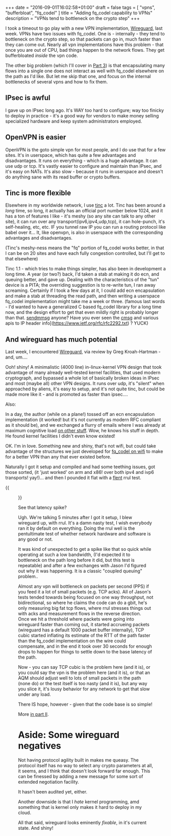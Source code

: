 +++
date = "2016-09-01T16:02:58+01:00"
draft = false
tags = [ "vpns", "bufferbloat", "fq_codel" ]
title = "Adding fq_codel capability to VPNs"
description = "VPNs tend to bottleneck on the crypto step"
+++

I took a timeout to go play with a new VPN implementation, [Wireguard](http://wireguard.io), last week. VPNs have two issues with fq_codel. One is - internally - they tend to bottleneck on the crypto step, so that packets can go in, much faster than they can come out. Nearly all vpn implementations have this problem -
that once you are out of CPU, bad things happen to the network flows.
They get bufferbloated *inside* the vpn code.

The other big problem (which I'll cover in [Part 3](/post/wireguard_plus_fq))
is that encapsulating many flows into a single one does not interact as
well with fq_codel elsewhere on the path as I'd like. But let me skip that one, and focus on the internal bottlenecks of several vpns and how to fix them.

## IPsec is awful
I gave up on IPsec long ago. It's WAY too hard to configure; way too finicky
to deploy in practice - it's a good way for vendors to make money selling
specialized hardware and keep system administrators employed.

## OpenVPN is easier

OpenVPN is the goto simple vpn for most people, and I do use that for a
few sites. It's in userspace, which has quite a few advantages and disadvantages. It runs on everything - which is a huge advantage. It can use udp or tcp.
It's vastly easier to configure and maintain than IPsec, and it's easy
on NATs. It's also slow - because it runs in userspace and doesn't do anything
sane with its read buffer or crypto buffers.

## Tinc is more flexible

Elsewhere in my worldwide network, I use [tinc](http://tinc-vpn.org) a lot. Tinc has been around a *long* time, so long, it actually has an official port number below 1024, and it has a ton of features I like - it's meshy (so any site can talk to any other site), it can run over any transport(ipv6,ipv4,udp,tcp), it can hole-punch, it's
self-healing, etc, etc. IF you tunnel raw IP you can run a routing protocol
like babel over it... It, like openvpn, is also in userspace with the corresponding advantages and disadvantages.

(Tinc's meshy-ness means the "fq" portion of fq_codel works better,
in that I can be on 20 sites and have each fully congestion controlled, but
I'll get to that elsewhere)

Tinc 1.1 - which tries to make things simpler, has also been in development
a long time. A year (or two?) back, I'd taken a stab at making it do
ecn, and queuing better, and gave up.  Dealing with the characteristics of the "tun" device is a PITA; the overriding suggestion is to re-write tun, I ran away screaming. Certainly if I took a few days at it, I could add ecn encapsulation and make a stab at threading the read path, and then writing a userspace fq_codel implementation might take me a week or three. (famous last words - I'd wanted to have a generalized C based fq_codel library for a long time now, and the design effort to get that even mildly right
is probably longer than that. [sendmmsg](http://man7.org/linux/man-pages/man2/sendmmsg.2.html) anyone? Have you ever seen the [cmsg](http://linux.die.net/man/3/cmsg) and various apis to IP header info](https://www.ietf.org/rfc/rfc2292.txt)
? YUCK) 

## And wireguard has much potential

Last week, I encountered [Wireguard](https://wireguard.io), via review
by Greg Kroah-Hartman - and, um....

Ooh! shiny! A minimalistic (4000 line) in-linux-kernel VPN design that took advantage of many already well-tested kernel facilities, that used modern cryptograph, and bypassed a whole lot of basically broken ideas in IPsec and most
(maybe all) other VPN designs. It runs over udp, it's "silent" when 
approached by aliens, it's easy to setup, and it's not quite tinc, but could be
made more like it - and is promoted as faster than ipsec....

Also:

In a day, the author (while on a plane!) tossed off an ecn encapsulation
implementation (it worked! but it's not currently as modern RFC compliant as it should be), and we exchanged a flurry of emails where I was already at maximum
cognitive load [on other stuff](/tags/ath9k). Wow, he knows his
stuff in depth. He found kernel facilities I didn't even know existed!

OK. I'm in love. Something new and shiny, that's not wifi, but could take
advantage of the structures we just developed for [fq_codel on wifi](/tags/ath9k) to make
for a better VPN than any that ever existed before. 

Naturally I got it setup and compiled and had some teething issues, got those
sorted, (it 'just worked' on arm and x86! over both ipv4 and ivp6 transports! yay!)... and then I pounded it flat with a [flent](https://flent.org) rrul
test.

{{<figure src="/data/wireguard/whatIwasexpecting.png" >}}

See that latency spike?

Ugh. We're talking 5 minutes after I got it setup, I blew wireguard up,
with rrul. It's a damn nasty test, I wish everybody ran it by default on everything. Doing the rrul well is the pentultimate test of whether network hardware
and software is any good or not.

It was kind of unexpected to get a spike like that so quick
while operating at such a low bandwidth, (I'd expected it to bottleneck
on the path long before it did, but this test is repeatable) and after a few exchanges with Jason I'd figured out why it was happening. It is a classic "coupled
queuing" problem..

Almost any vpn will bottleneck on packets per second (PPS) if you feed it a lot of small packets (e.g. TCP acks). All of Jason's tests tended towards being focused on one way throughput, not bidirectional, so where he claims the code can do a gbit, he's only measuring big fat tcp flows, where rrul stresses things out
with acks and measurement flows in the reverse direction. Once we hit a threshold where
packets were going into wireguard faster than coming out, it started accrueing packets (wireguard has a default 1000 packet buffer internally), TCP cubic started inflating
its estimate of the RTT of the path faster than the fq_codel implementation on the wire could compensate, and in the end it took over 30 seconds for enough
drops to happen for things to settle down to the base latency of the path. 

Now - you can say TCP cubic is the problem here (and it is), or you could
say the vpn is the problem  here (and it is), or that an AQM  should adjust well to lots of small packets in the path (none do) or the test itself is too
nasty (and it is), but any way you slice it, it's lousy behavior for any
network to get that slow under any load.

There IS hope, however - given that the code base is so simple!

More [in part II](/post/wireguard_ii).

# Aside: Some wireguard negatives

Not having protocol agility built in makes me queasy. The protocol itself
has no way to select any crypto parameters at all, it seems, and I think
that doesn't look forward far enough. This can be finessed by adding a 
new message for some sort of extended negotiation facility.

It hasn't been audited yet, either.

Another downside is that I *hate* kernel programming, amd something that
is kernel only makes it hard to deploy in my cloud. 

All that said, wireguard looks eminently *fixable*, in it's current state.
And shiny!

